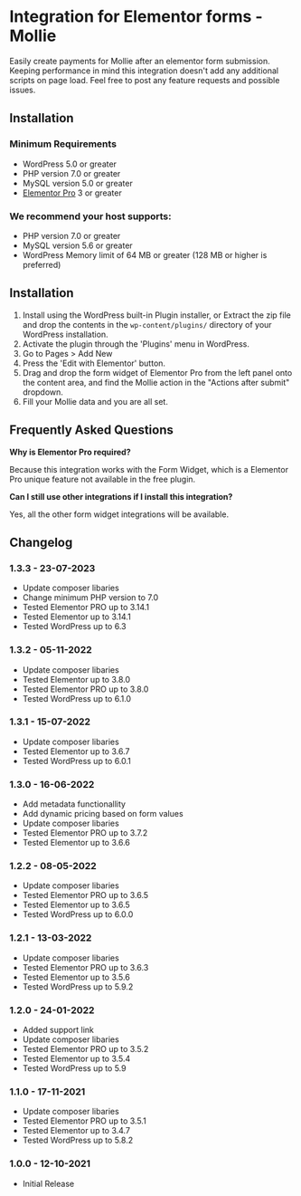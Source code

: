 # Integration for Elementor forms - Mollie

Easily create payments for Mollie after an elementor form submission.
Keeping performance in mind this integration doesn't add any additional scripts on page load. 
Feel free to post any feature requests and possible issues.

## Installation

### Minimum Requirements

* WordPress 5.0 or greater
* PHP version 7.0 or greater
* MySQL version 5.0 or greater
* [Elementor Pro](https://elementor.com) 3 or greater

### We recommend your host supports:

* PHP version 7.0 or greater
* MySQL version 5.6 or greater
* WordPress Memory limit of 64 MB or greater (128 MB or higher is preferred)


## Installation

1. Install using the WordPress built-in Plugin installer, or Extract the zip file and drop the contents in the `wp-content/plugins/` directory of your WordPress installation.
2. Activate the plugin through the 'Plugins' menu in WordPress.
3. Go to Pages > Add New
4. Press the 'Edit with Elementor' button.
5. Drag and drop the form widget of Elementor Pro from the left panel onto the content area, and find the Mollie action in the "Actions after submit" dropdown.
6. Fill your Mollie data and you are all set.


## Frequently Asked Questions

**Why is Elementor Pro required?**

Because this integration works with the Form Widget, which is a Elementor Pro unique feature not available in the free plugin.

**Can I still use other integrations if I install this integration?**

Yes, all the other form widget integrations will be available.

## Changelog

###  1.3.3 - 23-07-2023 
* Update composer libaries
* Change minimum PHP version to 7.0
* Tested Elementor PRO up to 3.14.1
* Tested Elementor up to 3.14.1
* Tested WordPress up to 6.3

### 1.3.2 - 05-11-2022
* Update composer libaries
* Tested Elementor up to 3.8.0
* Tested Elementor PRO up to 3.8.0
* Tested WordPress up to 6.1.0

### 1.3.1 - 15-07-2022
* Update composer libaries
* Tested Elementor up to 3.6.7
* Tested WordPress up to 6.0.1

### 1.3.0 - 16-06-2022
* Add metadata functionallity
* Add dynamic pricing based on form values
* Update composer libaries
* Tested Elementor PRO up to 3.7.2
* Tested Elementor up to 3.6.6

### 1.2.2 - 08-05-2022
* Update composer libaries
* Tested Elementor PRO up to 3.6.5
* Tested Elementor up to 3.6.5
* Tested WordPress up to 6.0.0

### 1.2.1 - 13-03-2022
* Update composer libaries
* Tested Elementor PRO up to 3.6.3
* Tested Elementor up to 3.5.6
* Tested WordPress up to 5.9.2

### 1.2.0 - 24-01-2022
* Added support link
* Update composer libaries
* Tested Elementor PRO up to 3.5.2
* Tested Elementor up to 3.5.4
* Tested WordPress up to 5.9

### 1.1.0 - 17-11-2021
* Update composer libaries
* Tested Elementor PRO up to 3.5.1
* Tested Elementor up to 3.4.7
* Tested WordPress up to 5.8.2

### 1.0.0 - 12-10-2021
* Initial Release